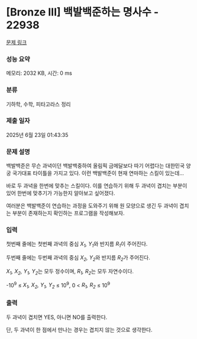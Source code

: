 # [Bronze III] 백발백준하는 명사수 - 22938 

[문제 링크](https://www.acmicpc.net/problem/22938) 

### 성능 요약

메모리: 2032 KB, 시간: 0 ms

### 분류

기하학, 수학, 피타고라스 정리

### 제출 일자

2025년 6월 23일 01:43:35

### 문제 설명

<p>백발백준은 무슨 과녁이던 백발백중하여 올림픽 금메달보다 따기 어렵다는 대한민국 양궁 국가대표 타이틀을 가지고 있다. 이런 백발백준이 현재 연마하는 스킬이 있는데...</p>

<p>바로 두 과녁을 한번에 맞추는 스킬이다. 이를 연습하기 위해 두 과녁이 겹치는 부분이 있어 한번에 맞추기가 가능한지 알아보고 싶어졌다.</p>

<p>여러분은 백발백준이 연습하는 과정을 도와주기 위해 원 모양으로 생긴 두 과녁이 겹치는 부분이 존재하는지 확인하는 프로그램을 작성해보자.</p>

### 입력 

 <p>첫번째 줄에는 첫번째 과녁의 중심 <em>X<sub>1</sub>, Y<sub>1</sub></em>와 반지름 <em>R<sub>1</sub></em>이 주어진다.</p>

<p>두번째 줄에는 두번째 과녁의 중심 <em>X<sub>2</sub>, Y<sub>2</sub></em>와 반지름 <em>R<sub>2</sub></em>가 주어진다.</p>

<p><em>X<sub>1</sub>, X<sub>2</sub>, Y<sub>1</sub>, Y<sub>2</sub></em>는 모두 정수이며, <em>R<sub>1</sub>, R<sub>2</sub></em>는 모두 자연수이다.</p>

<p>-10<sup>9</sup> ≤ <em>X<sub>1</sub>, X<sub>2</sub>, Y<sub>1</sub>, Y<sub>2</sub></em> ≤ 10<sup>9</sup>, 0 < <em>R<sub>1</sub>, R<sub>2</sub></em> ≤ 10<sup>9</sup></p>

### 출력 

 <p>두 과녁이 겹치면 YES, 아니면 NO를 출력한다.</p>

<p>단, 두 과녁이 한 점에서 만나는 경우는 겹치지 않는 것으로 생각한다.</p>

